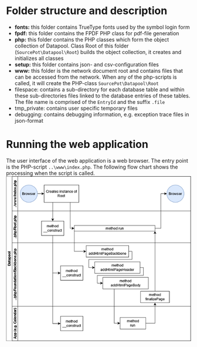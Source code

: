 # Folder structure and description
- **fonts:** this folder contains TrueType fonts used by the symbol login form
- **fpdf:** this folder contains the FPDF PHP class for pdf-file generation
- **php:** this folder contains the PHP classes which form the object collection of Datapool. Class Root of this folder (`SourcePot\Datapool\Root`) builds the object collection, it creates and initializes all classes
- **setup:** this folder contains json- and csv-configuration files
- **www:** this folder is the network document root and contains files that can be accessed from the network. When any of the php-scripts is called, it will create the PHP-class `SourcePot\Datapool\Root`
- filespace: contains a sub-directory for each database table and within these sub-directories files linked to the database entries of these tables. The file name is comprised of the `EntryId` and the suffix `.file`
- tmp_private: contains user specific temporary files
- debugging: contains debugging information, e.g. exception trace files in json-format

# Running the web application
The user interface of the web application is a web browser. The entry point is the PHP-script `..\www\index.php`. The following flow chart shows the processing when the script is called.
<img src="../assets/img/Browser_call_flow.png" alt="Browser call flow chart" style=""/>
